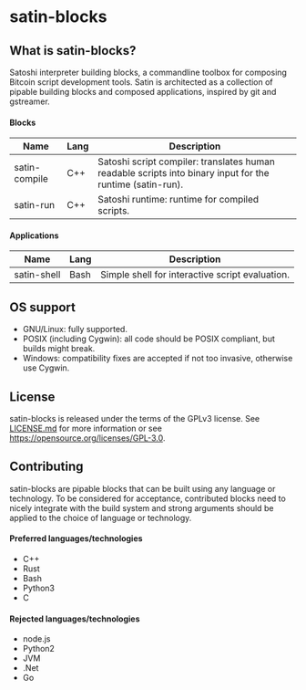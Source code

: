 satin-blocks
============

What is satin-blocks?
--------------------

Satoshi interpreter building blocks, a commandline toolbox for composing Bitcoin script development tools.
Satin is architected as a collection of pipable building blocks and composed applications, inspired by git and gstreamer.

#### Blocks

| Name          | Lang | Description |
|---------------|------|-------------|
| satin-compile | C++  | Satoshi script compiler: translates human readable scripts into binary input for the runtime (satin-run). |
| satin-run     | C++  | Satoshi runtime: runtime for compiled scripts. |

#### Applications

| Name          | Lang | Description |
|---------------|------|-------------|
| satin-shell   | Bash | Simple shell for interactive script evaluation. |

OS support
----------

- GNU/Linux: fully supported.
- POSIX (including Cygwin): all code should be POSIX compliant, but builds might break.
- Windows: compatibility fixes are accepted if not too invasive, otherwise use Cygwin.

License
-------

satin-blocks is released under the terms of the GPLv3 license. See [LICENSE.md](LICENSE.md) for more
information or see https://opensource.org/licenses/GPL-3.0.

Contributing
------------

satin-blocks are pipable blocks that can be built using any language or technology.
To be considered for acceptance, contributed blocks need to nicely integrate with the build system and strong arguments should be applied to the choice of language or technology.

#### Preferred languages/technologies

- C++
- Rust
- Bash
- Python3
- C

#### Rejected languages/technologies

- node.js
- Python2
- JVM
- .Net
- Go

